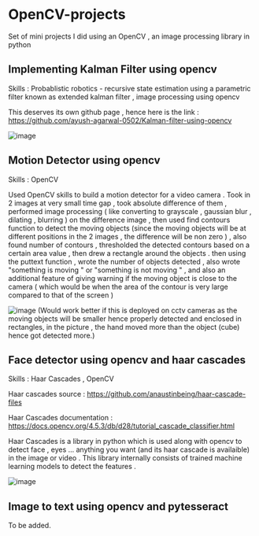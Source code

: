 # OpenCV-projects
Set of mini projects I did using an OpenCV , an image processing library in python

## Implementing Kalman Filter using opencv 
Skills : Probablistic robotics - recursive state estimation using a parametric filter known as extended kalman filter , image processing using opencv 

This deserves its own github page , hence here is the link : https://github.com/ayush-agarwal-0502/Kalman-filter-using-opencv

![image](https://user-images.githubusercontent.com/86561124/138936084-40a43619-69d0-4138-b186-f9c00936bd4b.png)

## Motion Detector using opencv 

Skills : OpenCV

Used OpenCV skills to build a motion detector for a video camera . Took in 2 images at very small time gap , took absolute difference of them , performed image processing ( like converting to grayscale , gaussian blur , dilating , blurring ) on the difference image , then used find contours function to detect the moving objects (since the moving objects will be at different positions in the 2 images , the difference will be non zero ) , also found number of contours , thresholded the detected contours based on a certain area value , then drew a rectangle around the objects . then using the puttext function , wrote the number of objects detected , also wrote "something is moving " or "something is not moving " , and also an additional feature of giving warning if the moving object is close to the camera ( which would be when the area of the contour is very large compared to that of the screen )

![image](https://user-images.githubusercontent.com/86561124/139123682-2cc6692a-dd6c-4473-b42b-a153a67efa2d.png)
(Would work better if this is deployed on cctv cameras as the moving objects will be smaller hence properly detected and enclosed in rectangles, in the picture , the hand moved more than the object (cube) hence got detected more.)


## Face detector using opencv and haar cascades 

Skills : Haar Cascades , OpenCV

Haar cascades source : https://github.com/anaustinbeing/haar-cascade-files

Haar Cascades documentation : https://docs.opencv.org/4.5.3/db/d28/tutorial_cascade_classifier.html

Haar Cascades is a library in python which is used along with opencv to detect face , eyes ... anything you want (and its haar cascade is availaible) in the image or video . 
This library internally consists of trained machine learning models to detect the features .

![image](https://user-images.githubusercontent.com/86561124/139127185-1447df21-8116-4fe7-ad8e-52442ebd8950.png)

## Image to text using opencv and pytesseract 
To be added.
